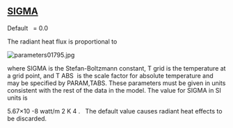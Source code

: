 ## [SIGMA](https://help.hexagonmi.com/bundle/MSC_Nastran_2022.4/page/Nastran_Combined_Book/qrg/parameters/TOC.SIGMA.xhtml)

Default    = 0.0

The radiant heat flux is proportional to

![parameters01795.jpg](https://help-be.hexagonmi.com/bundle/MSC_Nastran_2022.4/page/Nastran_Combined_Book/qrg/parameters/../../../assets/parameters01795.jpg?_LANG=enus)  

where SIGMA is the Stefan-Boltzmann constant, T grid  is the temperature at a grid point, and T ABS  is the scale factor for absolute temperature and may be specified by PARAM,TABS. These parameters must be given in units consistent with the rest of the data in the model. The value for SIGMA in SI units is 
 
 
5.67×10 -8  watt/m 2 K 4 .   The default value causes radiant heat effects to be discarded.

